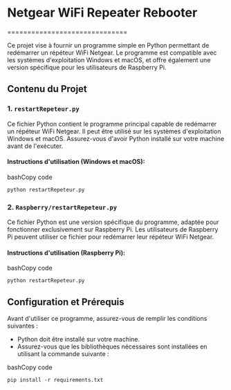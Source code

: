 # Netgear WiFi Repeater Rebooter
==============================

Ce projet vise à fournir un programme simple en Python permettant de redémarrer un répéteur WiFi Netgear. Le programme est compatible avec les systèmes d'exploitation Windows et macOS, et offre également une version spécifique pour les utilisateurs de Raspberry Pi.

Contenu du Projet
-----------------

### 1\. `restartRepeteur.py`

Ce fichier Python contient le programme principal capable de redémarrer un répéteur WiFi Netgear. Il peut être utilisé sur les systèmes d'exploitation Windows et macOS. Assurez-vous d'avoir Python installé sur votre machine avant de l'exécuter.

#### Instructions d'utilisation (Windows et macOS):

bashCopy code

`python restartRepeteur.py`

### 2\. `Raspberry/restartRepeteur.py`

Ce fichier Python est une version spécifique du programme, adaptée pour fonctionner exclusivement sur Raspberry Pi. Les utilisateurs de Raspberry Pi peuvent utiliser ce fichier pour redémarrer leur répéteur WiFi Netgear.

#### Instructions d'utilisation (Raspberry Pi):

bashCopy code

`python restartRepeteur.py`

Configuration et Prérequis
--------------------------

Avant d'utiliser ce programme, assurez-vous de remplir les conditions suivantes :

*   Python doit être installé sur votre machine.
*   Assurez-vous que les bibliothèques nécessaires sont installées en utilisant la commande suivante :

bashCopy code

`pip install -r requirements.txt`

